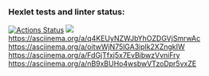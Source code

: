 ### Hexlet tests and linter status:
[![Actions Status](https://github.com/GurevichSergey/java-project-lvl1/workflows/hexlet-check/badge.svg)](https://github.com/GurevichSergey/java-project-lvl1/actions)
<a href="https://codeclimate.com/github/GurevichSergey/java-project-lvl1/maintainability"><img src="https://api.codeclimate.com/v1/badges/858f6cd7995ae929aae1/maintainability" /></a>
https://asciinema.org/a/q4KEUyNZWJbYhOZDGVjSmrwAc
https://asciinema.org/a/oitwWjN75lGA3iplk2XZngkIW
https://asciinema.org/a/FdGjTfxj5x7EvBibwzVvniFry
https://asciinema.org/a/nB9xBUHo4wsbwVTzoDpr5vxZE


